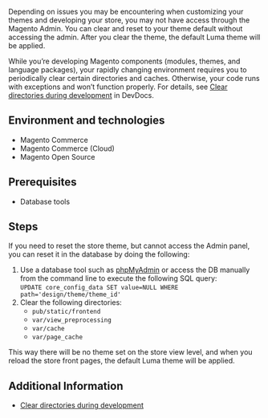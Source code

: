 Depending on issues you may be encountering when customizing your themes and developing your store, you may not have access through the Magento Admin. You can clear and reset to your theme default without accessing the admin. After you clear the theme, the default Luma theme will be applied.

While you’re developing Magento components (modules, themes, and language packages), your rapidly changing environment requires you to periodically clear certain directories and caches. Otherwise, your code runs with exceptions and won’t function properly. For details, see&nbsp;[Clear directories during development](https://devdocs.magento.com/guides/v2.2/howdoi/php/php_clear-dirs.html) in DevDocs.

## Environment and technologies

*   Magento Commerce
*   Magento Commerce (Cloud)
*   Magento Open Source

## Prerequisites

*   Database tools

## Steps

If you need to reset the store theme, but cannot access the <span class="glossary-term" data-toggle="popover">Admin</span> panel, you can reset it in the database by doing the following:

<ol><li>Use a database tool such as <a href="https://devdocs.magento.com/guides/v2.2/install-gde/prereq/optional.html#install-optional-phpmyadmin">phpMyAdmin</a> or access the DB manually from the command line to execute the following SQL query:<br/><code>UPDATE core_config_data SET value=NULL WHERE path='design/theme/theme_id'</code>
</li><li value="2">Clear the following directories:
<ul>
<li value="2"><code class="highlighter-rouge">pub/static/frontend</code></li>
<li value="2"><code class="highlighter-rouge">var/view_preprocessing</code></li>
<li value="2"><code class="highlighter-rouge">var/cache</code></li>
<li value="2">
<code class="highlighter-rouge">var/page_cache</code> </li>
</ul>
</li></ol>

This way there will be no <span class="glossary-term" data-toggle="popover">theme</span> set on the <span class="glossary-term" data-toggle="popover">store view</span> level, and when you reload the store front pages, the default Luma theme will be applied.

## Additional Information

*   [Clear directories during development](https://devdocs.magento.com/guides/v2.2/howdoi/php/php_clear-dirs.html)